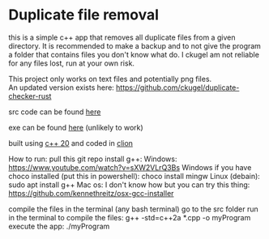 # Duplicate file removal

this is a simple c++ app that removes all duplicate files from a given directory. It is recommended to make a backup
and to not give the program a folder that contains files you don't know what do. I ckugel am not reliable for any files
lost, run at your own risk.

This project only works on text files and potentially png files. \
An updated version exists here: https://github.com/ckugel/duplicate-checker-rust

src code can be found [here](https://github.com/ckugel/duplicate_checker)

exe can be found [here](https://drive.google.com/file/d/11Ew09jzUnjUsF64v5VqArPBv4aqRtLli/view?usp=sharing) (unlikely to work)

built using [c++ 20](https://en.wikipedia.org/wiki/C%2B%2B20) and coded in [clion](https://www.jetbrains.com/clion/)

How to run: 
pull this git repo
install g++:
Windows: https://www.youtube.com/watch?v=sXW2VLrQ3Bs
Windows if you have choco installed (put this in powershell): choco install mingw
Linux (debain): sudo apt install g++
Mac os: I don't know how but you can try this thing: https://github.com/kennethreitz/osx-gcc-installer

compile the files
in the terminal (any bash terminal) go to the src folder
run in the terminal to compile the files: g++ -std=c++2a *.cpp -o myProgram
execute the app: ./myProgram
